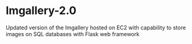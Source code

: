 # Imgallery-2.0
Updated version of the Imgallery hosted on EC2 with capability to store images on SQL databases with Flask web framework
